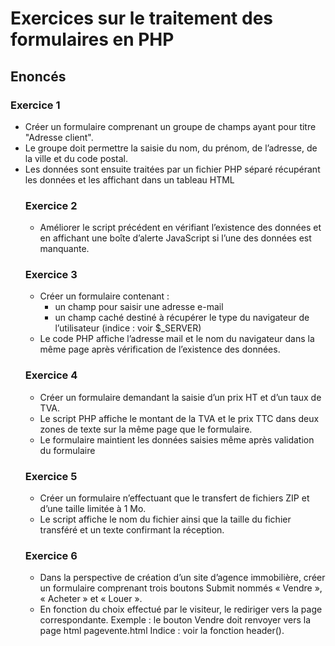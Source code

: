 # Exercices sur le traitement des formulaires en PHP

## Enoncés

### Exercice 1

- Créer un formulaire comprenant un groupe de champs ayant pour titre "Adresse client".
- Le groupe doit permettre la saisie du nom, du prénom, de l’adresse, de la ville et du code postal. 
- Les données sont ensuite traitées par un fichier PHP séparé récupérant les données et les affichant dans un tableau HTML <table>

### Exercice 2

- Améliorer le script précédent en vérifiant l’existence des données et en affichant une boîte d’alerte JavaScript si l’une des données est manquante.

### Exercice 3

- Créer un formulaire contenant :
  - un champ pour saisir une adresse e-mail
  - un champ caché destiné à récupérer le type du navigateur de l’utilisateur (indice : voir $_SERVER)
- Le code PHP affiche l’adresse mail et le nom du navigateur dans la même page après vérification de l’existence des données.

### Exercice 4

- Créer un formulaire demandant la saisie d’un prix HT et d’un taux de TVA.
- Le script PHP affiche le montant de la TVA et le prix TTC dans deux zones de texte sur la même page que le formulaire.
- Le formulaire maintient les données saisies même après validation du formulaire

### Exercice 5

- Créer un formulaire n’effectuant que le transfert de fichiers ZIP et d’une taille limitée à 1 Mo.
- Le script affiche le nom du fichier ainsi que la taille du fichier transféré et un texte confirmant la réception.

### Exercice 6
- Dans la perspective de création d’un site d’agence immobilière, créer un formulaire comprenant trois boutons Submit nommés « Vendre », « Acheter » et « Louer ».
- En fonction du choix effectué par le visiteur, le rediriger vers la page correspondante.
  Exemple : le bouton Vendre doit renvoyer vers la page html pagevente.html
  Indice : voir la fonction header().
